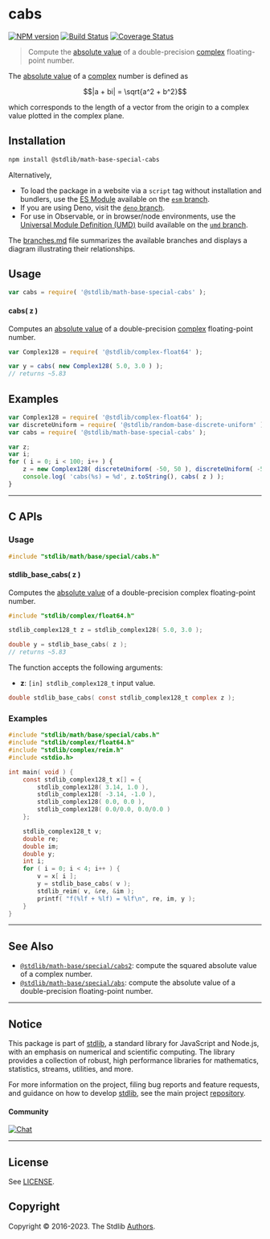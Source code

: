 <!--

@license Apache-2.0

Copyright (c) 2018 The Stdlib Authors.

Licensed under the Apache License, Version 2.0 (the "License");
you may not use this file except in compliance with the License.
You may obtain a copy of the License at

   http://www.apache.org/licenses/LICENSE-2.0

Unless required by applicable law or agreed to in writing, software
distributed under the License is distributed on an "AS IS" BASIS,
WITHOUT WARRANTIES OR CONDITIONS OF ANY KIND, either express or implied.
See the License for the specific language governing permissions and
limitations under the License.

-->

# cabs

[![NPM version][npm-image]][npm-url] [![Build Status][test-image]][test-url] [![Coverage Status][coverage-image]][coverage-url] <!-- [![dependencies][dependencies-image]][dependencies-url] -->

> Compute the [absolute value][absolute-value] of a double-precision [complex][@stdlib/complex/float64] floating-point number.

<section class="intro">

The [absolute value][absolute-value] of a [complex][@stdlib/complex/float64] number is defined as

<!-- <equation class="equation" label="eq:absolute_value_complex" align="center" raw="|a + bi| = \sqrt{a^2 + b^2}" alt="Absolute value"> -->

```math
|a + bi| = \sqrt{a^2 + b^2}
```

<!-- <div class="equation" align="center" data-raw-text="|a + bi| = \sqrt{a^2 + b^2}" data-equation="eq:absolute_value_complex">
    <img src="https://cdn.jsdelivr.net/gh/stdlib-js/stdlib@d4edb68b52a6c646be5683023c5a24890300727f/lib/node_modules/@stdlib/math/base/special/cabs/docs/img/equation_absolute_value_complex.svg" alt="Absolute value">
    <br>
</div> -->

<!-- </equation> -->

which corresponds to the length of a vector from the origin to a complex value plotted in the complex plane.

</section>

<!-- /.intro -->

<section class="installation">

## Installation

```bash
npm install @stdlib/math-base-special-cabs
```

Alternatively,

-   To load the package in a website via a `script` tag without installation and bundlers, use the [ES Module][es-module] available on the [`esm` branch][esm-url].
-   If you are using Deno, visit the [`deno` branch][deno-url].
-   For use in Observable, or in browser/node environments, use the [Universal Module Definition (UMD)][umd] build available on the [`umd` branch][umd-url].

The [branches.md][branches-url] file summarizes the available branches and displays a diagram illustrating their relationships.

</section>

<section class="usage">

## Usage

```javascript
var cabs = require( '@stdlib/math-base-special-cabs' );
```

#### cabs( z )

Computes an [absolute value][absolute-value] of a double-precision [complex][@stdlib/complex/float64] floating-point number.

```javascript
var Complex128 = require( '@stdlib/complex-float64' );

var y = cabs( new Complex128( 5.0, 3.0 ) );
// returns ~5.83
```

</section>

<!-- /.usage -->

<section class="examples">

## Examples

<!-- eslint-disable max-len -->

<!-- eslint no-undef: "error" -->

```javascript
var Complex128 = require( '@stdlib/complex-float64' );
var discreteUniform = require( '@stdlib/random-base-discrete-uniform' );
var cabs = require( '@stdlib/math-base-special-cabs' );

var z;
var i;
for ( i = 0; i < 100; i++ ) {
    z = new Complex128( discreteUniform( -50, 50 ), discreteUniform( -50, 50 ) );
    console.log( 'cabs(%s) = %d', z.toString(), cabs( z ) );
}
```

</section>

<!-- /.examples -->

<!-- C interface documentation. -->

* * *

<section class="c">

## C APIs

<!-- Section to include introductory text. Make sure to keep an empty line after the intro `section` element and another before the `/section` close. -->

<section class="intro">

</section>

<!-- /.intro -->

<!-- C usage documentation. -->

<section class="usage">

### Usage

```c
#include "stdlib/math/base/special/cabs.h"
```

#### stdlib_base_cabs( z )

Computes the [absolute value][absolute-value] of a double-precision complex floating-point number.

```c
#include "stdlib/complex/float64.h"

stdlib_complex128_t z = stdlib_complex128( 5.0, 3.0 );

double y = stdlib_base_cabs( z );
// returns ~5.83
```

The function accepts the following arguments:

-   **z**: `[in] stdlib_complex128_t` input value.

```c
double stdlib_base_cabs( const stdlib_complex128_t complex z );
```

</section>

<!-- /.usage -->

<!-- C API usage notes. Make sure to keep an empty line after the `section` element and another before the `/section` close. -->

<section class="notes">

</section>

<!-- /.notes -->

<!-- C API usage examples. -->

<section class="examples">

### Examples

```c
#include "stdlib/math/base/special/cabs.h"
#include "stdlib/complex/float64.h"
#include "stdlib/complex/reim.h"
#include <stdio.h>

int main( void ) {
    const stdlib_complex128_t x[] = {
        stdlib_complex128( 3.14, 1.0 ),
        stdlib_complex128( -3.14, -1.0 ),
        stdlib_complex128( 0.0, 0.0 ),
        stdlib_complex128( 0.0/0.0, 0.0/0.0 )
    };

    stdlib_complex128_t v;
    double re;
    double im;
    double y;
    int i;
    for ( i = 0; i < 4; i++ ) {
        v = x[ i ];
        y = stdlib_base_cabs( v );
        stdlib_reim( v, &re, &im );
        printf( "f(%lf + %lf) = %lf\n", re, im, y );
    }
}
```

</section>

<!-- /.examples -->

</section>

<!-- /.c -->

<!-- Section for related `stdlib` packages. Do not manually edit this section, as it is automatically populated. -->

<section class="related">

* * *

## See Also

-   <span class="package-name">[`@stdlib/math-base/special/cabs2`][@stdlib/math/base/special/cabs2]</span><span class="delimiter">: </span><span class="description">compute the squared absolute value of a complex number.</span>
-   <span class="package-name">[`@stdlib/math-base/special/abs`][@stdlib/math/base/special/abs]</span><span class="delimiter">: </span><span class="description">compute the absolute value of a double-precision floating-point number.</span>

</section>

<!-- /.related -->

<!-- Section for all links. Make sure to keep an empty line after the `section` element and another before the `/section` close. -->


<section class="main-repo" >

* * *

## Notice

This package is part of [stdlib][stdlib], a standard library for JavaScript and Node.js, with an emphasis on numerical and scientific computing. The library provides a collection of robust, high performance libraries for mathematics, statistics, streams, utilities, and more.

For more information on the project, filing bug reports and feature requests, and guidance on how to develop [stdlib][stdlib], see the main project [repository][stdlib].

#### Community

[![Chat][chat-image]][chat-url]

---

## License

See [LICENSE][stdlib-license].


## Copyright

Copyright &copy; 2016-2023. The Stdlib [Authors][stdlib-authors].

</section>

<!-- /.stdlib -->

<!-- Section for all links. Make sure to keep an empty line after the `section` element and another before the `/section` close. -->

<section class="links">

[npm-image]: http://img.shields.io/npm/v/@stdlib/math-base-special-cabs.svg
[npm-url]: https://npmjs.org/package/@stdlib/math-base-special-cabs

[test-image]: https://github.com/stdlib-js/math-base-special-cabs/actions/workflows/test.yml/badge.svg?branch=main
[test-url]: https://github.com/stdlib-js/math-base-special-cabs/actions/workflows/test.yml?query=branch:main

[coverage-image]: https://img.shields.io/codecov/c/github/stdlib-js/math-base-special-cabs/main.svg
[coverage-url]: https://codecov.io/github/stdlib-js/math-base-special-cabs?branch=main

<!--

[dependencies-image]: https://img.shields.io/david/stdlib-js/math-base-special-cabs.svg
[dependencies-url]: https://david-dm.org/stdlib-js/math-base-special-cabs/main

-->

[chat-image]: https://img.shields.io/gitter/room/stdlib-js/stdlib.svg
[chat-url]: https://app.gitter.im/#/room/#stdlib-js_stdlib:gitter.im

[stdlib]: https://github.com/stdlib-js/stdlib

[stdlib-authors]: https://github.com/stdlib-js/stdlib/graphs/contributors

[umd]: https://github.com/umdjs/umd
[es-module]: https://developer.mozilla.org/en-US/docs/Web/JavaScript/Guide/Modules

[deno-url]: https://github.com/stdlib-js/math-base-special-cabs/tree/deno
[umd-url]: https://github.com/stdlib-js/math-base-special-cabs/tree/umd
[esm-url]: https://github.com/stdlib-js/math-base-special-cabs/tree/esm
[branches-url]: https://github.com/stdlib-js/math-base-special-cabs/blob/main/branches.md

[stdlib-license]: https://raw.githubusercontent.com/stdlib-js/math-base-special-cabs/main/LICENSE

[absolute-value]: https://en.wikipedia.org/wiki/Absolute_value

[@stdlib/complex/float64]: https://github.com/stdlib-js/complex-float64

<!-- <related-links> -->

[@stdlib/math/base/special/cabs2]: https://github.com/stdlib-js/math-base-special-cabs2

[@stdlib/math/base/special/abs]: https://github.com/stdlib-js/math-base-special-abs

<!-- </related-links> -->

</section>

<!-- /.links -->
